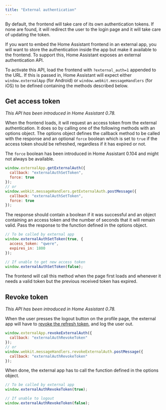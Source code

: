 ```yaml
---
title: "External authentication"
---
```


By default, the frontend will take care of its own authentication tokens. If none are found, it will redirect the user to the login page and it will take care of updating the token.

If you want to embed the Home Assistant frontend in an external app, you will want to store the authentication inside the app but make it available to the frontend. To support this, Home Assistant exposes an external authentication API.

To activate this API, load the frontend with `?external_auth=1` appended to the URL. If this is passed in, Home Assistant will expect either `window.externalApp` (for Android) or `window.webkit.messageHandlers` (for iOS) to be defined containing the methods described below.

## Get access token

_This API has been introduced in Home Assistant 0.78._

When the frontend loads, it will request an access token from the external authentication. It does so by calling one of the following methods with an options object. The options object defines the callback method to be called with the response and an optional `force` boolean which is set to `true` if the access token should be refreshed, regardless if it has expired or not.

The `force` boolean has been introduced in Home Assistant 0.104 and might not always be available.

```js
window.externalApp.getExternalAuth({
  callback: "externalAuthSetToken",
  force: true
});
// or
window.webkit.messageHandlers.getExternalAuth.postMessage({
  callback: "externalAuthSetToken",
  force: true
});
```

The response should contain a boolean if it was successful and an object containing an access token and the number of seconds that it will remain valid. Pass the response to the function defined in the options object.

```js
// To be called by external app
window.externalAuthSetToken(true, {
  access_token: "qwere",
  expires_in: 1800
});

// If unable to get new access token
window.externalAuthSetToken(false);
```

The frontend will call this method when the page first loads and whenever it needs a valid token but the previous received token has expired.

## Revoke token

_This API has been introduced in Home Assistant 0.78._

When the user presses the logout button on the profile page, the external app will have to [revoke the refresh token](auth_api.md#revoking-a-refresh-token), and log the user out.

```js
window.externalApp.revokeExternalAuth({
  callback: "externalAuthRevokeToken"
});
// or
window.webkit.messageHandlers.revokeExternalAuth.postMessage({
  callback: "externalAuthRevokeToken"
});
```

When done, the external app has to call the function defined in the options object.

```js
// To be called by external app
window.externalAuthRevokeToken(true);

// If unable to logout
window.externalAuthRevokeToken(false);
```
